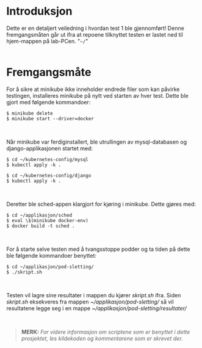 # Introduksjon
Dette er en detaljert veiledning i hvordan test 1 ble gjennomført! Denne fremgangsmåten går ut ifra at repoene tilknyttet testen er lastet ned til hjem-mappen på lab-PCen. "`~/`"
<br>
<br>

# Fremgangsmåte
For å sikre at minikube ikke inneholder endrede filer som kan påvirke testingen, installeres minikube på nytt ved starten av hver test. Dette ble gjort med følgende kommandoer:
```
$ minikube delete
$ minikube start --driver=docker
```
<br>

Når minikube var ferdiginstallert, ble utrullingen av mysql-databasen og django-applikasjonen startet med:
```
$ cd ~/kubernetes-config/mysql
$ kubectl apply -k .
  
$ cd ~/kubernetes-config/django
$ kubectl apply -k .
```
<br>

Deretter ble sched-appen klargjort for kjøring i minikube. Dette gjøres med:
```
$ cd ~/applikasjon/sched
$ eval \$(minikube docker-env)
$ docker build -t sched .
```
<br>

For å starte selve testen med å tvangsstoppe podder og ta tiden på dette ble følgende kommandoer benyttet: 
```
$ cd ~/applikasjon/pod-sletting/
$ ./skript.sh
```
<br>

Testen vil lagre sine resultater i mappen du kjører _skript.sh_ ifra. Siden _skript.sh_ eksekveres fra mappen _~/applikasjon/pod-sletting/_ så vil resultatene legge seg i en mappe _~/applikasjon/pod-sletting/resultater/_

<br>

> **MERK:** _For videre informasjon om scriptene som er benyttet i dette prosjektet, les kildekoden og kommentarene som er skrevet der._